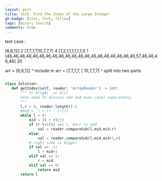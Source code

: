 ```yaml
---
layout: post
title: 1533. Find the Index of the Large Integer
gh-badge: [star, fork, follow]
tags: [Binary Search]
comments: true
---
```

test case :

 [6,6,12]   2
 [7,7,7,7,10,7,7,7]  4 
 [1,2,1,1,1,1,1,1,1]  1 
 [46,46,46,46,46,46,46,46,46,46,46,46,46,46,46,46,46,46,46,46,57,46,46,46,46] 20


arr = [6,6,12]
         ^ include m
arr = [7,7,7,7, | 10,7,7,7]
                ^ split into two parts
 ```python

class Solution:
    def getIndex(self, reader: 'ArrayReader') -> int:
        """ tc O(lgN)  sc O(1) 
        note need to discuss odd and even cases seperatedly 
        """
        l,r = 0, reader.length()-1
        #mid =  l + (r - l)//2
        while l < r:
            mid = (l + r)//2
            if (r-l+1)%2 ==1 :  #arr is odd 
                val = reader.compareSub(l,mid,mid,r)
            else:
                val = reader.compareSub(l,mid,mid+1,r)
            # right side is bigger
            if val == -1:
                l = mid+1
            elif val == 1:
                r = mid
            elif val == 0:
                return mid
        return l 
 ```
